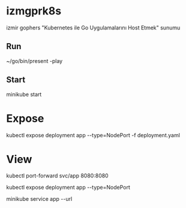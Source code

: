 # izmgprk8s

izmir gophers "Kubernetes ile Go Uygulamalarını Host Etmek" sunumu

## Run

~/go/bin/present -play

## Start

minikube start

# Expose

kubectl expose deployment app --type=NodePort -f deployment.yaml

# View

kubectl port-forward svc/app 8080:8080

kubectl expose deployment app --type=NodePort

minikube service app --url